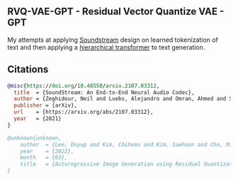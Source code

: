 ## RVQ-VAE-GPT - Residual Vector Quantize VAE - GPT

My attempts at applying <a href="https://github.com/lucidrains/audiolm-pytorch/blob/main/audiolm_pytorch/soundstream.py">Soundstream</a> design on learned tokenization of text and then applying a <a href="https://github.com/lucidrains/RQ-Transformer/blob/main/rq_transformer/hierarchical_causal_transformer.py">hierarchical transformer</a> to text generation.

## Citations

```bibtex
@misc{https://doi.org/10.48550/arxiv.2107.03312,
  title  = {SoundStream: An End-to-End Neural Audio Codec},
  author = {Zeghidour, Neil and Luebs, Alejandro and Omran, Ahmed and Skoglund, Jan and Tagliasacchi, Marco},
  publisher = {arXiv},
  url    = {https://arxiv.org/abs/2107.03312},
  year   = {2021}
}
```

```bibtex
@unknown{unknown,
    author  = {Lee, Doyup and Kim, Chiheon and Kim, Saehoon and Cho, Minsu and Han, Wook-Shin},
    year    = {2022},
    month   = {03},
    title   = {Autoregressive Image Generation using Residual Quantization}
}
```
